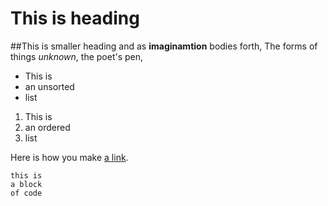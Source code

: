 # This is heading
##This is smaller heading
and as **imaginamtion** bodies forth,
The forms of things *unknown*, the poet's pen,


- This is 
- an unsorted
- list

1. This is
2. an ordered
3. list


Here is how you make [a link](https://www.wikipedia.org).
```
this is 
a block
of code
```

